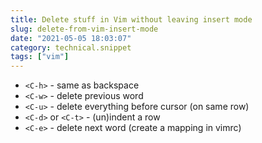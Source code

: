 ```yaml
---
title: Delete stuff in Vim without leaving insert mode
slug: delete-from-vim-insert-mode
date: "2021-05-05 18:03:07"
category: technical.snippet
tags: ["vim"]
---
```


- `<C-h>` - same as backspace
- `<C-w>` - delete previous word
- `<C-u>` - delete everything before cursor (on same row)
- `<C-d>` or `<C-t>` - (un)indent a row
- `<C-e>` - delete next word (create a mapping in vimrc)
